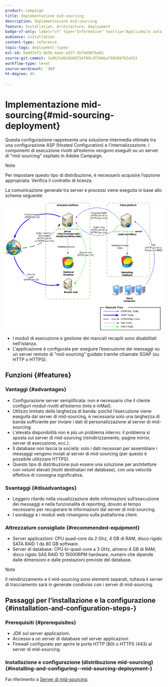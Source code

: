 ```yaml
---
product: campaign
title: Implementazione mid-sourcing
description: Implementazione mid-sourcing
feature: Installation, Architecture, Deployment
badge-v7-only: label="v7" type="Informative" tooltip="Applicabile solo a Campaign Classic v7"
audience: installation
content-type: reference
topic-tags: deployment-types-
exl-id: 8a4d7ef1-de5b-4aee-a527-1b74d987ba61
source-git-commit: 3a9b21d626b60754789c3f594ba798309f62a553
workflow-type: tm+mt
source-wordcount: '363'
ht-degree: 4%

---
```


# Implementazione mid-sourcing{#mid-sourcing-deployment}



Questa configurazione rappresenta una soluzione intermedia ottimale tra una configurazione ASP (Hosted Configuration) e l’internalizzazione. I componenti di esecuzione rivolti all’esterno vengono eseguiti su un server di &quot;mid-sourcing&quot; ospitato in Adobe Campaign.

>[!NOTE]
>
>Per impostare questo tipo di distribuzione, è necessario acquisire l’opzione appropriata. Verifica il contratto di licenza.

La comunicazione generale tra server e processi viene eseguita in base allo schema seguente:

![](assets/s_ncs_install_midsourcing.png)

* I moduli di esecuzione e gestione dei mancati recapiti sono disabilitati nell’istanza.
* L’applicazione è configurata per eseguire l’esecuzione dei messaggi su un server remoto di &quot;mid-sourcing&quot; guidato tramite chiamate SOAP (su HTTP o HTTPS).

## Funzioni {#features}

### Vantaggi {#advantages}

* Configurazione server semplificata: non è necessario che il cliente configuri moduli rivolti all’esterno (mta e inMail).
* Utilizzo limitato della larghezza di banda: poiché l’esecuzione viene eseguita dal server di mid-sourcing, è necessaria solo una larghezza di banda sufficiente per inviare i dati di personalizzazione al server di mid-sourcing.
* L’elevata disponibilità non è più un problema interno: il problema si sposta sul server di mid-sourcing (reindirizzamento, pagine mirror, server di esecuzione, ecc.).
* Il database non lascia la società: solo i dati necessari per assemblare i messaggi vengono inviati al server di mid-sourcing (per questo è possibile utilizzare HTTPS).
* Questo tipo di distribuzione può essere una soluzione per architetture con volumi elevati (molti destinatari nel database), con una velocità effettiva di consegna significativa.

### Svantaggi {#disadvantages}

* Leggero ritardo nella visualizzazione delle informazioni sull’esecuzione dei messaggi e nella funzionalità di reporting, dovuto al tempo necessario per recuperare le informazioni dal server di mid-sourcing.
* I sondaggi e i moduli web rimangono sulla piattaforma client.

### Attrezzature consigliate {#recommended-equipment}

* Server applicazioni: CPU quad-core da 2 Ghz, 4 GB di RAM, disco rigido SATA RAID 1 da 80 GB software.
* Server di database: CPU bi-quad-core a 3 GHz, almeno 4 GB di RAM, disco rigido SAS RAID 10 15000RPM hardware, numero che dipende dalle dimensioni e dalle prestazioni previste del database.

>[!NOTE]
>
>Il reindirizzamento e il mid-sourcing sono elementi separati, tuttavia il server di tracciamento sarà in generale condiviso con i server di mid-sourcing.

## Passaggi per l’installazione e la configurazione {#installation-and-configuration-steps-}

### Prerequisiti {#prerequisites}

* JDK sul server applicazioni.
* Accesso a un server di database nel server applicazioni.
* Firewall configurato per aprire le porte HTTP (80) o HTTPS (443) al server di mid-sourcing.

### Installazione e configurazione (distribuzione mid-sourcing) {#installing-and-configuring--mid-sourcing-deployment-}

Fai riferimento a [Server di mid-sourcing](../../installation/using/mid-sourcing-server.md).
